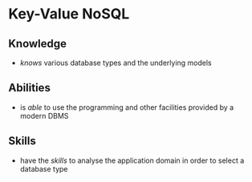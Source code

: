 # Key-Value NoSQL

## Knowledge

- _knows_ various database types and the underlying models

## Abilities

- is _able_ to use the programming and other facilities provided by a modern DBMS

## Skills

- have the _skills_ to analyse the application domain in order to select a database type
